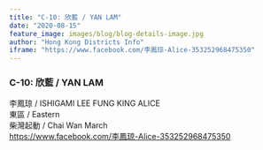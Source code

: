 ```yaml
---
title: "C-10: 欣藍 / YAN LAM"
date: "2020-08-15"
feature_image: images/blog/blog-details-image.jpg
author: "Hong Kong Districts Info"
iframe: "https://www.facebook.com/李鳳琼-Alice-353252968475350"
---
```


### C-10: 欣藍 / YAN LAM  
李鳳琼 / ISHIGAMI LEE FUNG KING ALICE  
東區 / Eastern  
柴灣起動 / Chai Wan March  
https://www.facebook.com/李鳳琼-Alice-353252968475350
